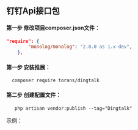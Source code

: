 ## 钉钉Api接口包

#### 第一步 修改项目composer.json文件：
```json
"require": {
        "monolog/monolog": "2.0.0 as 1.x-dev",
    },
```
#### 第一步 安装推展：
```
  composer require torans/dingtalk
```

#### 第二步 创建配置文件：
 ```angular2html
    php artisan vendor:publish --tag="Dingtalk"
```

示例：